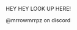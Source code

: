 HEY HEY LOOK UP HERE!

@mrrowmrrpz on discord

<!---
mrrowmrrpz/mrrowmrrpz is a ✨ special ✨ repository because its `README.md` (this file) appears on your GitHub profile.
You can click the Preview link to take a look at your changes.
--->
